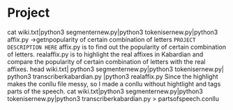 # Project
cat wiki.txt|python3 segmenternew.py|python3 tokenisernew.py|python3 affix.py   ->getnpopularity of certain combination of letters
`PROJECT DESCRIPTION HERE`
affix.py is to find out the popularity of certain combination of letters.
realaffix.py is to highlight the real affixes in Kabardian and compare the popularity of certain combination of letters with the real affixes.
head wiki.txt| python3 segmenternew.py|python3 tokenisernew.py| python3 transcriberkabardian.py |python3 realaffix.py
Since the highlight makes the conllu file messy, so I made a conllu without hightlight and tags parts of the speech.
cat wiki.txt|python3 segmenternew.py|python3 tokenisernew.py|python3 transcriberkabardian.py > partsofspeech.conllu
